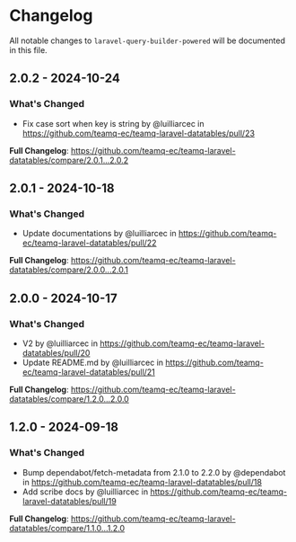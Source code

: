 # Changelog

All notable changes to `laravel-query-builder-powered` will be documented in this file.

## 2.0.2 - 2024-10-24

### What's Changed

* Fix case sort when key is string by @luilliarcec in https://github.com/teamq-ec/teamq-laravel-datatables/pull/23

**Full Changelog**: https://github.com/teamq-ec/teamq-laravel-datatables/compare/2.0.1...2.0.2

## 2.0.1 - 2024-10-18

### What's Changed

* Update documentations by @luilliarcec in https://github.com/teamq-ec/teamq-laravel-datatables/pull/22

**Full Changelog**: https://github.com/teamq-ec/teamq-laravel-datatables/compare/2.0.0...2.0.1

## 2.0.0 - 2024-10-17

### What's Changed

* V2 by @luilliarcec in https://github.com/teamq-ec/teamq-laravel-datatables/pull/20
* Update README.md by @luilliarcec in https://github.com/teamq-ec/teamq-laravel-datatables/pull/21

**Full Changelog**: https://github.com/teamq-ec/teamq-laravel-datatables/compare/1.2.0...2.0.0

## 1.2.0 - 2024-09-18

### What's Changed

* Bump dependabot/fetch-metadata from 2.1.0 to 2.2.0 by @dependabot in https://github.com/teamq-ec/teamq-laravel-datatables/pull/18
* Add scribe docs by @luilliarcec in https://github.com/teamq-ec/teamq-laravel-datatables/pull/19

**Full Changelog**: https://github.com/teamq-ec/teamq-laravel-datatables/compare/1.1.0...1.2.0

